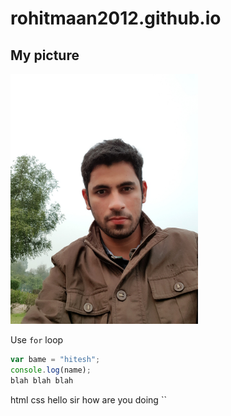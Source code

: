# rohitmaan2012.github.io

## My picture
<!-- ![rohit maan](images/profile-pic.jpg width=300 "helloji") -->
<img src = "images/profile-pic.jpg" width=300>

Use `for` loop
```javascript
var bame = "hitesh";
console.log(name);
blah blah blah 
```

html css
hello sir
how are you doing ``

